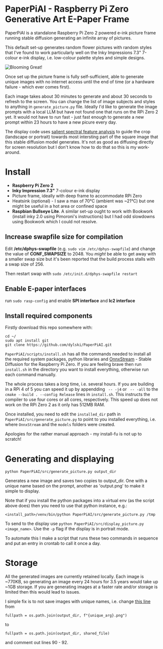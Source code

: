 # PaperPiAI - Raspberry Pi Zero Generative Art E-Paper Frame

PaperPiAI is a standalone Raspberry Pi Zero 2 powered e-ink picture frame running stable diffusion generating an infinite array of pictures.

This default set-up generates random flower pictures with random styles that I've found to work particularly well on the Inky Impressions 7.3" 7-colour 
e-ink display, i.e. low-colour palette styles and simple designs.

![Blooming Great!](https://raw.githubusercontent.com/dylski/PaperPiAI/refs/heads/main/assets/paperpiai_examples.jpg)

Once set up the picture frame is fully self-sufficient, able to generate unique images with no internet access until the end of time (or a hardware failure - which ever comes first).

Each image takes about 30 minutes to generate and about 30 seconds to refresh to the screen.
You can change the list of image subjects and styles to anything in `generate_picture.py` file. Ideally I'd like to generate the image prompts with a local LLM but have not found one that runs on the RPi Zero 2 yet. It would not have to run fast - just fast enough to generate a new prompt within 23 hours to have a new picure every day.

The display code uses [salient spectral feature analysis](https://towardsdatascience.com/opencv-static-saliency-detection-in-a-nutshell-404d4c58fee4) to guide the crop (landscape or portrait) towards most intersting part of the square image that this stable diffusion model generates. It's not as good as diffusing directly for screen resolution but I don't know how to do that so this is my work-around.

# Install

* **Raspberry Pi Zero 2**
* **Inky Impression 7.3"** 7-colour e-ink display
* Picture frame, ideally with deep frame to accommodate RPi Zero
* Heatsink (optional) - I saw a max of 70°C (ambient was ~21°C) but one might be useful in a hot area or confined space
* **Raspbian Bullseye Lite**. A similar set-up ought to work with Bookwork (install inky 2.0 using Pimoroni's instructions) but I had odd slowdowns using Bookwork which I could not resolve.

##  Increase swapfile size for compilation

Edit **/etc/dphys-swapfile** (e.g. `sudo vim /etc/dphys-swapfile`) and change the value of **CONF_SWAPSIZE** to 2048. You _might_ be able to get away with a smaller swap size but it's been reported that the build process stalls with a swap size of 256.

Then restart swap with `sudo /etc/init.d/dphys-swapfile restart`

## Enable E-paper interfaces

run `sudo rasp-config` and enable **SPI interface** and **Ic2 interface**

## Install required components

Firstly download this repo somewhere with:

```
cd ~/
sudo apt install git
git clone https://github.com/dylski/PaperPiAI.git
```

`PaperPiAI/scripts/install.sh` has all the commands needed to install all the required system packages, python libraries and [OnnxStream](https://github.com/vitoplantamura/OnnxStream) - Stable Diffusion for the Raspberry Pi Zero.
If you are feeling brave then run `install.sh` in the directory you want to install everything, otherwise run each command manually.

The whole process takes a _long_ time, i.e. several hours. If you are building in a RPi 4 of 5 you can speed it up by appendding ` -- -j4`  or ` -- -all` to the `cmake --build . --config Release` lines in `install.sh`. This instructs the compiler to use four cores or all cores, respectively. This speed up does not work on the RPi Zero 2 as it only has 512MB RAM.

Once installed, you need to edit the `installed_dir` path in `PaperPiAI/src/generate_picture.py` to point to you installed everything, i.e. where `OnnxStream` and the `models` folders were created.

Apologies for the rather manual approach - my install-fu is not up to scratch!

# Generating and displaying

`python PaperPiAI/src/generate_picture.py output_dir`

Generates a new image and saves two copies to output_dir. One with a unique name based on the prompt, another as 'output.png' to make it simple to display.

Note that if you install the python packages into a virtual env (as the script above does) then you need to use that python instance, e.g.:

`<install_path>/venv/bin/python PaperPiAI/src/generate_picture.py /tmp`

To send to the display use `python PaperPiAI/src/display_picture.py <image_name>`. Use the `-p` flag if the display is in portrait mode.

To automate this I make a script that runs these two commands in sequence and put an entry in crontab to call it once a day.

# Storage

All the generated images are currently retained locally. Each image is ~770KB, so generating an image every 24 hours for 3.5 years would take up ~1GB storage. If you are generating images at a faster rate and/or storage is limited then this would lead to issues.

I simple fix is to not save images with unique names, i.e. change [this line](
https://github.com/dylski/PaperPiAI/blob/main/src/generate_picture.py#L68) from

`fullpath = os.path.join(output_dir, f"{unique_arg}.png")`

to

`fullpath = os.path.join(output_dir, shared_file)`

and comment out lines 90 - 92.

